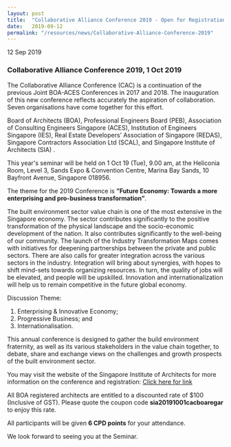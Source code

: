 ```yaml
---
layout: post
title:  "Collaborative Alliance Conference 2019 - Open for Registration"
date:   2019-09-12
permalink: "/resources/news/Collaborative-Alliance-Conference-2019"
---
```

12 Sep 2019

### **Collaborative Alliance Conference 2019, 1 Oct 2019**

The Collaborative Alliance Conference (CAC) is a continuation of the previous Joint BOA-ACES Conferences in 2017 and 2018. The inauguration of this new conference reflects accurately the aspiration of collaboration. Seven organisations have come together for this effort.

Board of Architects (BOA), Professional Engineers Board (PEB), Association of Consulting Engineers Singapore (ACES), Institution of Engineers Singapore (IES), Real Estate Developers’ Association of Singapore (REDAS),
Singapore Contractors Association Ltd (SCAL), and Singapore Institute of Architects (SIA) .

This year's seminar will be held on 1 Oct 19 (Tue), 9.00 am, at the Heliconia Room, Level 3, Sands Expo & Convention Centre, Marina Bay Sands, 10 Bayfront Avenue, Singapore 018956.

The theme for the 2019 Conference is **”Future Economy: Towards a more enterprising and pro-business transformation”**.

The built environment sector value chain is one of the most extensive in the Singapore economy. The sector contributes significantly to the positive transformation of the physical landscape and the socio-economic development of the nation. It also contributes significantly to the well-being of our community. The launch of the Industry Transformation Maps comes with initiatives for deepening partnerships between the private and public sectors. There are also calls for greater integration across the various sectors in the industry. Integration will bring about synergies, with hopes to shift mind-sets towards organizing resources. In turn, the quality of jobs will be elevated, and people will be upskilled. Innovation and internationalization will help us to remain competitive in the future global economy.

Discussion Theme:

1. Enterprising & Innovative Economy;
2. Progressive Business; and
3. Internationalisation.

This annual conference is designed to gather the build environment fraternity, as well as its various stakeholders in the value chain together, to debate, share and exchange views on the challenges and growth prospects of the built environment sector.

You may visit the website of the Singapore Institute of Architects for more information on the conference and registration: [Click here for link](https://sia.org.sg/collaborative-alliance-conference-2019/) 

All BOA registered architects are entitled to a discounted rate of $100 (Inclusive of GST). Please quote the coupon code **sia20191001cacboaregar** to enjoy this rate. 

All participants will be given **6 CPD points** for your attendance.  

We look forward to seeing you at the Seminar.
